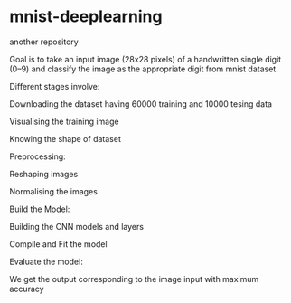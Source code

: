# mnist-deeplearning
another repository

Goal is to take an input image (28x28 pixels) of a handwritten single digit (0–9) and classify the image as the appropriate digit from mnist dataset.


Different stages involve:


Downloading the dataset having 60000 training and 10000 tesing data

Visualising the training image

Knowing the shape of dataset 


Preprocessing:

Reshaping images

Normalising the images


Build the Model:

Building the CNN models and layers

Compile and Fit the model


Evaluate the model:

We get the output corresponding to the image input with maximum accuracy
